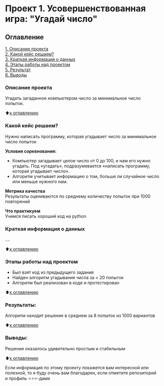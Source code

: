 # Проект 1. Усовершенствованная игра: "Угадай число"

## Оглавление  
[1. Описание проекта](.README.md#Описание-проекта)  
[2. Какой кейс решаем?](.README.md#Какой-кейс-решаем)  
[3. Краткая информация о данных](.README.md#Краткая-информация-о-данных)  
[4. Этапы работы над проектом](.README.md#Этапы-работы-над-проектом)  
[5. Результат](.README.md#Результат)    
[6. Выводы](.README.md#Выводы) 

### Описание проекта    
Угадать загаданное компьютером число за минимальное число попыток.

:arrow_up:[к оглавлению](https://github.com/rodriges24gone/SkillfactoryDS/tree/main/project_1/README.md#Оглавление)


### Какой кейс решаем?    
Нужно написать программу, которая угадывает число за минимальное число попыток

**Условия соревнования:**  
- Компьютер загадывает целое число от 0 до 100, и нам его нужно угадать. Под «угадать», подразумевается «написать программу, которая угадывает число».
- Алгоритм учитывает информацию о том, больше ли случайное число или меньше нужного нам.

**Метрика качества**     
Результаты оцениваются по среднему количеству попыток при 1000 повторений

**Что практикуем**     
Учимся писать хороший код на python


### Краткая информация о данных
....
  
:arrow_up:[к оглавлению](https://github.com/rodriges24gone/SkillfactoryDS/tree/main/project_1/README.md#Оглавление)


### Этапы работы над проектом  
* Был взят код из предыдущего задания
* Найден алгоритм угадывания числа за < 20 попыток
* Алгоритм был реализован в коде и протестирован

:arrow_up:[к оглавлению](https://github.com/rodriges24gone/SkillfactoryDS/tree/main/project_1/README.md#Оглавление)


### Результаты:  
Алгоритм находит решение в среднем за 8 попыток из 1000 вариантов 

:arrow_up:[к оглавлению](https://github.com/rodriges24gone/SkillfactoryDS/tree/main/project_1/README.md#Оглавление)


### Выводы:  
Решение оказалось удивительно простым и стабильным

:arrow_up:[к оглавлению](https://github.com/rodriges24gone/SkillfactoryDS/tree/main/project_1/README.md#Оглавление)


Если информация по этому проекту покажется вам интересной или полезной, то я буду очень вам благодарен, если отметите репозиторий и профиль ⭐️⭐️⭐️-дами